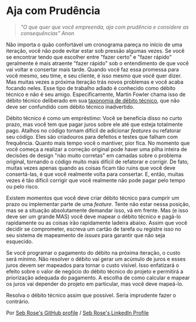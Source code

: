 # Aja com Prudência

> *"O que quer que você empreenda, aja com prudência e considere as consequências" Anon*

Não importa o quão confortável um cronograma pareça no início de uma iteração, você não pode evitar estar sob pressão algumas vezes. Se você se encontrar tendo que escolher entre "fazer certo" e "fazer rápido" geralmente é mais atraente "fazer rápido" sob o entendimento de que você vai voltar e consertar mais tarde. Quando você faz essa promessa para você mesmo, seu time, e seu cliente, é isso mesmo que você quer dizer. Mas muitas vezes a próxima iteração trás novos problemas e você acaba focando neles. Esse tipo de trabalho adiado é conhecido como débito técnico e não é seu amigo. Especificamente, Martin Fowler chama isso de débito técnico deliberado em sua [taxonomia de débito técnico](http://martinfowler.com/bliki/TechnicalDebtQuadrant.html), que não deve ser confundido com débito técnico inadvertido.

Débito técnico é como um empréstimo: Você se beneficia disso no curto prazo, mas você tem que pagar juros sobre ele até que esteja totalmente pago. Atalhos no código tornam difícil de adicionar _features_ ou refatorar seu código. Eles são criadouros para defeitos e testes que falham com frequência. Quanto mais tempo você o mantiver, pior fica. No momento que você começa a realizar a correção original pode haver uma pilha inteira de decisões de design "não muito corretas" em camadas sobre o problema original, tornando o código muito mais difícil de refatorar e corrigir. De fato, muitas vezes apenas quando as coisas ficam tão ruins que você deve consertá-las, é que você realmente volta para consertar. E, então, muitas vezes é tão difícil corrigir que você realmente não pode pagar pelo tempo ou pelo risco.

Existem momentos que você deve criar débito técnico para cumprir um prazo ou implementar parte de uma _feature_. Tente não estar nessa posição, mas se a situação absolutamente demandar isso, vá em frente. Mas (e isso deve ser um grande MAS) você deve mapear o débito técnico e pagá-lo rapidamente ou as coisas irão rapidamente ladeira abaixo. Assim que você decidir se comprometer, escreva um cartão de tarefa ou registre isso no seu sistema de mapeamento de _issues_ para garantir que não seja esquecido.

Se você programar o pagamento do débito na próxima iteração, o custo será mínimo. Não resolver o débito vai gerar um acúmulo de juros e esses juros devem ser mapeados para tornar o custo visível. Isso enfatizará o efeito sobre o valor de negócio do débito técnico do projeto e permitirá a priorização adequada do pagamento. A escolha de como calcular e mapear os juros vai depender do projeto em particular, mas você deve mapeá-lo.

Resolva o débito técnico assim que possível. Seria imprudente fazer o contrário.

Por [Seb Rose's GitHub profile](https://github.com/sebrose) / [Seb Rose's LinkedIn Profile](https://www.linkedin.com/in/sebrose)
